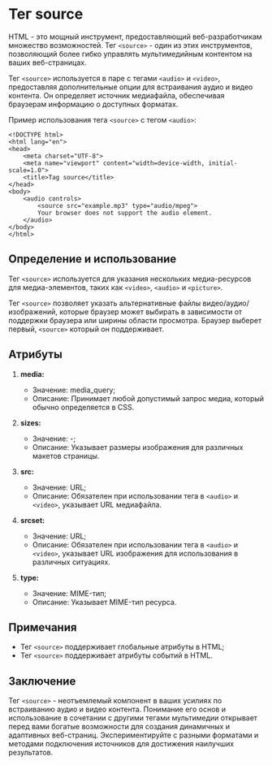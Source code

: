 # Тег source

HTML - это мощный инструмент, предоставляющий веб-разработчикам множество возможностей. Тег ``<source>`` - один из этих инструментов, позволяющий более гибко управлять мультимедийным контентом на ваших веб-страницах.

Тег ``<source>`` используется в паре с тегами ``<audio>`` и ``<video>``, предоставляя дополнительные опции для встраивания аудио и видео контента. Он определяет источник медиафайла, обеспечивая браузерам информацию о доступных форматах.

Пример использования тега ``<source>`` с тегом ``<audio>``:

```
<!DOCTYPE html>
<html lang="en">
<head>
    <meta charset="UTF-8">
    <meta name="viewport" content="width=device-width, initial-scale=1.0">
    <title>Tag source</title>
</head>
<body>
    <audio controls>
        <source src="example.mp3" type="audio/mpeg">
        Your browser does not support the audio element.
    </audio>
</body>
</html>
```

## Определение и использование

Тег ``<source>`` используется для указания нескольких медиа-ресурсов для медиа-элементов, таких как ``<video>``, ``<audio>`` и ``<picture>``.

Тег ``<source>`` позволяет указать альтернативные файлы видео/аудио/изображений, которые браузер может выбирать в зависимости от поддержки браузера или ширины области просмотра. Браузер выберет первый, ``<source>`` который он поддерживает.

## Атрибуты

1. **media:**

    - Значение: media_query;
    - Описание: Принимает любой допустимый запрос медиа, который обычно определяется в CSS.

2. **sizes:**

    - Значение: -;
    - Описание: Указывает размеры изображения для различных макетов страницы.

3. **src:**

    - Значение: URL;
    - Описание: Обязателен при использовании тега в ``<audio>`` и ``<video>``, указывает URL медиафайла.

4. **srcset:**

    - Значение: URL;
    - Описание: Обязателен при использовании тега в ``<audio>`` и ``<video>``, указывает URL изображения для использования в различных ситуациях.

5. **type:**

    - Значение: MIME-тип;
    - Описание: Указывает MIME-тип ресурса.

## Примечания

- Тег ``<source>`` поддерживает глобальные атрибуты в HTML;
- Тег ``<source>`` поддерживает атрибуты событий в HTML.

## Заключение

Тег ``<source>`` - неотъемлемый компонент в ваших усилиях по встраиванию аудио и видео контента. Понимание его основ и использование в сочетании с другими тегами мультимедии открывает перед вами богатые возможности для создания динамичных и адаптивных веб-страниц. Экспериментируйте с разными форматами и методами подключения источников для достижения наилучших результатов.